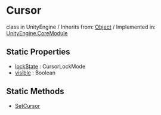 # Cursor
class in UnityEngine
 / Inherits from: <a href="https://docs.unity3d.com/6000.0/Documentation/ScriptReference/Object.html">Object</a> / Implemented in: <a href="https://docs.unity3d.com/6000.0/Documentation/ScriptReference/UnityEngine.CoreModule.html">UnityEngine.CoreModule</a>
## Static Properties
- <a href="https://docs.unity3d.com/6000.0/Documentation/ScriptReference/Cursor-lockState.html">lockState</a> : CursorLockMode
- <a href="https://docs.unity3d.com/6000.0/Documentation/ScriptReference/Cursor-visible.html">visible</a> : Boolean
## Static Methods
- <a href="https://docs.unity3d.com/6000.0/Documentation/ScriptReference/Cursor.SetCursor.html">SetCursor</a>
